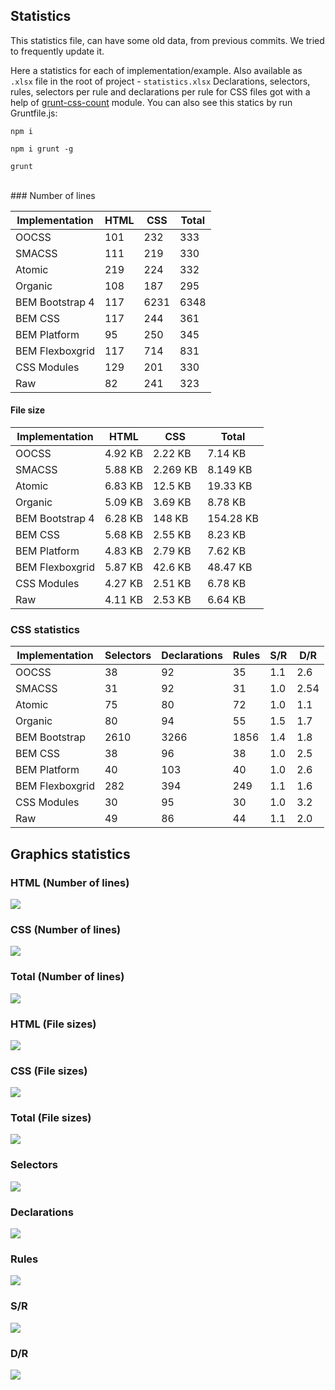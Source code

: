 ## Statistics

This statistics file, can have some old data, from previous commits. We tried to frequently update it.

Here a statistics for each of implementation/example. Also available as `.xlsx` file in the root of project - `statistics.xlsx` Declarations, selectors, rules, selectors per rule and declarations per rule for CSS files got with a help of [grunt-css-count](https://www.npmjs.com/package/grunt-css-count) module. You can also see this statics by run Gruntfile.js:

`npm i`

`npm i grunt -g`

`grunt`

<br />
### Number of lines

|Implementation|HTML|CSS|Total
------------ | ------------- | ------------- | -------------
|OOCSS|101|232|333
|SMACSS|111|219|330
|Atomic|219|224|332
|Organic|108|187|295
|BEM Bootstrap 4|117|6231|6348
|BEM CSS|117|244|361
|BEM Platform|95|250|345
|BEM Flexboxgrid|117|714|831
|CSS Modules|129|201|330
|Raw|82|241|323

#### File size

|Implementation|HTML|CSS|Total|
------------ | ------------- | ------------- | -------------
|OOCSS|4.92 KB|2.22 KB|7.14 KB
|SMACSS|5.88 KB|2.269 KB|8.149 KB
|Atomic|6.83 KB|12.5 KB|19.33 KB
|Organic|5.09 KB|3.69 KB|8.78 KB
|BEM Bootstrap 4|6.28 KB|148 KB|154.28 KB
|BEM CSS|5.68 KB|2.55 KB|8.23 KB
|BEM Platform|4.83 KB|2.79 KB|7.62 KB
|BEM Flexboxgrid|5.87 KB|42.6 KB|48.47 KB
|CSS Modules|4.27 KB|2.51 KB|6.78 KB
|Raw|4.11 KB|2.53 KB|6.64 KB

### CSS statistics

|Implementation|Selectors|Declarations|Rules|S/R|D/R
------------ | ------------- | ------------- | ------------- | ------------- | -------------
|OOCSS|38|92|35|1.1|2.6
|SMACSS|31|92|31|1.0|2.54
|Atomic|75|80|72|1.0|1.1
|Organic|80|94|55|1.5|1.7
|BEM Bootstrap|2610|3266|1856|1.4|1.8
|BEM CSS|38|96|38|1.0|2.5
|BEM Platform|40|103|40|1.0|2.6
|BEM Flexboxgrid|282|394|249|1.1|1.6
|CSS Modules|30|95|30|1.0|3.2
|Raw|49|86|44|1.1|2.0


## Graphics statistics

### HTML (Number of lines)

<img src="https://github.com/AleshaOleg/holy-grail-markup/blob/master/pictures/HTML (Number of lines).png?raw=true">

### CSS (Number of lines)

<img src="https://github.com/AleshaOleg/holy-grail-markup/blob/master/pictures/CSS (Number of lines).png?raw=true">

### Total (Number of lines)

<img src="https://github.com/AleshaOleg/holy-grail-markup/blob/master/pictures/Total (Number of lines).png?raw=true">

### HTML (File sizes)

<img src="https://github.com/AleshaOleg/holy-grail-markup/blob/master/pictures/HTML (File sizes).png?raw=true">

### CSS (File sizes)

<img src="https://github.com/AleshaOleg/holy-grail-markup/blob/master/pictures/CSS (File sizes).png?raw=true">

### Total (File sizes)

<img src="https://github.com/AleshaOleg/holy-grail-markup/blob/master/pictures/Total (File sizes).png?raw=true">

### Selectors

<img src="https://github.com/AleshaOleg/holy-grail-markup/blob/master/pictures/Selectors.png?raw=true">

### Declarations

<img src="https://github.com/AleshaOleg/holy-grail-markup/blob/master/pictures/Declarations.png?raw=true">

### Rules

<img src="https://github.com/AleshaOleg/holy-grail-markup/blob/master/pictures/Rules.png?raw=true">

### S/R

<img src="https://github.com/AleshaOleg/holy-grail-markup/blob/master/pictures/SR.png?raw=true">

### D/R

<img src="https://github.com/AleshaOleg/holy-grail-markup/blob/master/pictures/DR.png?raw=true">
